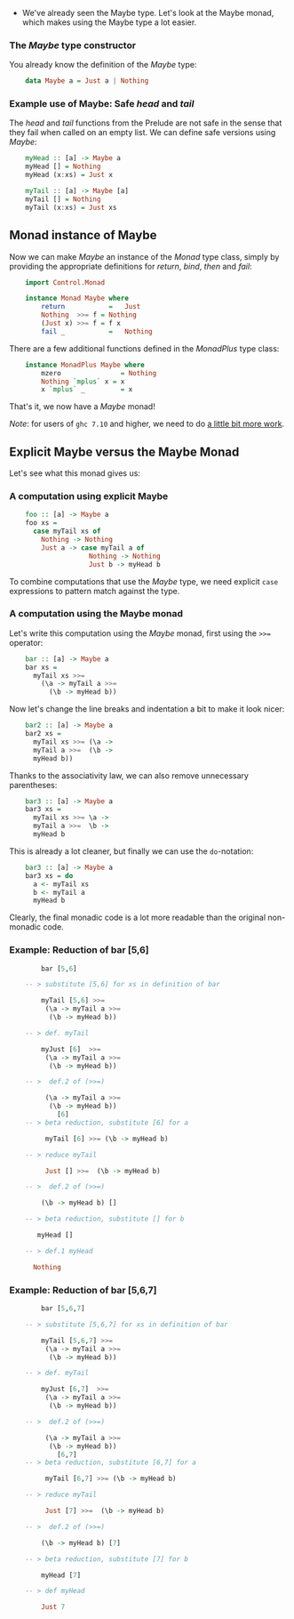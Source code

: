 <!-- ## Example: The *Maybe* Monad -->

- We've already seen the Maybe type. Let's look at the Maybe monad, which makes using the Maybe type a lot easier.

### The *Maybe* type constructor

You already know the definition of the *Maybe* type:

~~~haskell
    data Maybe a = Just a | Nothing
~~~

### Example use of Maybe: Safe *head* and *tail*

The *head* and *tail* functions from the Prelude are not safe in the sense that they fail when called on an empty list. We can define safe versions using *Maybe*:

~~~haskell
    myHead :: [a] -> Maybe a
    myHead [] = Nothing
    myHead (x:xs) = Just x

    myTail :: [a] -> Maybe [a]
    myTail [] = Nothing
    myTail (x:xs) = Just xs
~~~

Monad instance of Maybe
-----------------------

Now we can make *Maybe* an instance of the *Monad* type class, simply by providing the appropriate definitions for *return*, *bind*, *then* and *fail*:

~~~haskell
    import Control.Monad

    instance Monad Maybe where
        return           =   Just
        Nothing  >>= f = Nothing
        (Just x) >>= f = f x
        fail _           =   Nothing
~~~

There are a few additional functions defined in the *MonadPlus* type class:

~~~haskell
    instance MonadPlus Maybe where
        mzero               = Nothing
        Nothing `mplus` x = x
        x `mplus` _         = x
~~~

That's it, we now have a *Maybe* monad!

*Note*: for users of `ghc 7.10` and higher, we need to do [a little bit more work](https://ghc.haskell.org/trac/ghc/wiki/Migration/7.10).  

Explicit Maybe versus the Maybe Monad
----------------------------------

Let's see what this monad gives us:

### A computation using explicit Maybe
~~~haskell
    foo :: [a] -> Maybe a
    foo xs =
      case myTail xs of
        Nothing -> Nothing
        Just a -> case myTail a of
                    Nothing -> Nothing
                    Just b -> myHead b
~~~

To combine computations that use the *Maybe* type, we need explicit `case` expressions to pattern match against the type.

### A computation using the Maybe monad

Let's write this computation using the *Maybe* monad, first using the `>>=` operator:

~~~haskell
    bar :: [a] -> Maybe a
    bar xs =
      myTail xs >>=
        (\a -> myTail a >>=
          (\b -> myHead b))
~~~

Now let's change the line breaks and indentation a bit to make it look nicer:

~~~haskell
    bar2 :: [a] -> Maybe a
    bar2 xs =
      myTail xs >>= (\a ->
      myTail a >>=  (\b ->
      myHead b))
~~~

Thanks to the associativity law, we can also remove unnecessary parentheses:

~~~haskell
    bar3 :: [a] -> Maybe a
    bar3 xs =
      myTail xs >>= \a ->
      myTail a >>=  \b ->
      myHead b
~~~

This is already a lot cleaner, but finally we can use the `do`-notation:

~~~haskell
    bar3 :: [a] -> Maybe a
    bar3 xs = do
      a <- myTail xs
      b <- myTail a
      myHead b
~~~

Clearly, the final monadic code is a lot more readable than the original non-monadic code.

### Example: Reduction of bar [5,6]
~~~haskell
        bar [5,6]

    -- > substitute [5,6] for xs in definition of bar

        myTail [5,6] >>=
         (\a -> myTail a >>=
          (\b -> myHead b))

    -- > def. myTail

        myJust [6]  >>=
         (\a -> myTail a >>=
          (\b -> myHead b))

    -- >  def.2 of (>>=)

         (\a -> myTail a >>=
          (\b -> myHead b))
            [6]
    -- > beta reduction, substitute [6] for a

         myTail [6] >>= (\b -> myHead b)

    -- > reduce myTail

         Just [] >>=  (\b -> myHead b)

    -- >  def.2 of (>>=)   

        (\b -> myHead b) []

    -- > beta reduction, substitute [] for b

       myHead []

    -- > def.1 myHead

      Nothing
~~~

### Example: Reduction of bar [5,6,7]
~~~haskell
        bar [5,6,7]

    -- > substitute [5,6,7] for xs in definition of bar

        myTail [5,6,7] >>=
         (\a -> myTail a >>=
          (\b -> myHead b))

    -- > def. myTail

        myJust [6,7]  >>=
         (\a -> myTail a >>=
          (\b -> myHead b))

    -- >  def.2 of (>>=)

         (\a -> myTail a >>=
          (\b -> myHead b))
            [6,7]
    -- > beta reduction, substitute [6,7] for a

         myTail [6,7] >>= (\b -> myHead b)

    -- > reduce myTail

         Just [7] >>=  (\b -> myHead b)

    -- >  def.2 of (>>=)   

        (\b -> myHead b) [7]

    -- > beta reduction, substitute [7] for b

        myHead [7]

    -- > def myHead

        Just 7
~~~
